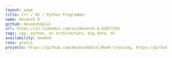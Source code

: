 ```yaml
---
layout: page
title: C++ / OS / Python Programmer
name: Devansh D
github: devanshdalal
url: https://in.linkedin.com/in/devansh-d-b3877152
tags: cpp, python, os architecture, big data, ml
availability: booked
rate: gratis
projects: https://github.com/devanshdalal/Book-Crossing, https://github.com/devanshdalal/cpg-island-prediction-HMM
---
```

